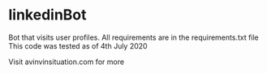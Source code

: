 # linkedinBot
Bot that visits user profiles.
All requirements are in the requirements.txt file
This code was tested as of 4th July 2020

Visit avinvinsituation.com for more
